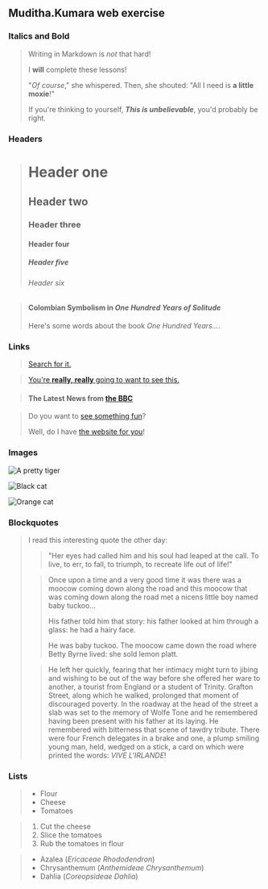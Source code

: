 ## Muditha.Kumara web exercise

### Italics and Bold  
> Writing in Markdown is _not_ that hard!  
>
> I **will** complete these lessons!  
>
> "_Of course_," she whispered. Then, she shouted: "All I need is **a little moxie**!"  
>
> If you're thinking to yourself, **_This is unbelievable_**, you'd probably be right.  

### Headers  
>
> # Header one
> ## Header two
> ### Header three
> #### Header four
> ##### Header five
> ###### Header six  

>#### Colombian Symbolism in _One Hundred Years of Solitude_
>
>Here's some words about the book _One Hundred Years..._.

### Links  

>[Search for it.](www.google.com)

>[You're **really, really** going to want to see this.](www.dailykitten.com)

>#### The Latest News from [the BBC](www.bbc.com/news)

>Do you want to [see something fun][a fun place]?
>
>Well, do I have [the website for you][another fun place]!
>
>[a fun place]: www.zombo.com
>[another fun place]: www.stumbleupon.com

### Images

![A pretty tiger](https://upload.wikimedia.org/wikipedia/commons/5/56/Tiger.50.jpg)

![Black cat][Black]

![Orange cat][Orange]

[Black]: https://upload.wikimedia.org/wikipedia/commons/a/a3/81_INF_DIV_SSI.jpg

[Orange]: http://icons.iconarchive.com/icons/google/noto-emoji-animals-nature/256/22221-cat-icon.png

### Blockquotes

>I read this interesting quote the other day:
>>
>>"Her eyes had called him and his soul had leaped at the call. To live, to err, to fall, to triumph, to recreate life out of life!"
>
>>
>>Once upon a time and a very good time it was there was a moocow coming down along the road and this moocow that was coming down along the road met a nicens little boy named baby tuckoo...
>>
>>His father told him that story: his father looked at him through a glass: he had a hairy face.
>>
>>He was baby tuckoo. The moocow came down the road where Betty Byrne lived: she sold lemon platt.
>
>>He left her quickly, fearing that her intimacy might turn to jibing and wishing to be out of the way before she offered her ware to another, a tourist from England or a student of Trinity. Grafton Street, along which he walked, prolonged that moment of discouraged poverty. In the roadway at the head of the street a slab was set to the memory of Wolfe Tone and he remembered having been present with his father at its laying. He remembered with bitterness that scene of tawdry tribute. There were four French delegates in a brake and one, a plump smiling young man, held, wedged on a stick, a card on which were printed the words: _VIVE L'IRLANDE_!


### Lists

>* Flour
>* Cheese
>* Tomatoes

>1. Cut the cheese
>2. Slice the tomatoes
>3. Rub the tomatoes in flour

>* Azalea (_Ericaceae Rhododendron_)
>* Chrysanthemum (_Anthemideae Chrysanthemum_)
>* Dahlia (_Coreopsideae Dahlia_)


